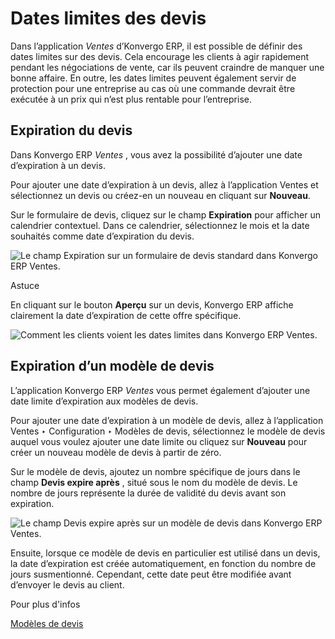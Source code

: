 # Dates limites des devis

Dans l’application _Ventes_ d’Konvergo ERP, il est possible de définir des dates
limites sur des devis. Cela encourage les clients à agir rapidement pendant
les négociations de vente, car ils peuvent craindre de manquer une bonne
affaire. En outre, les dates limites peuvent également servir de protection
pour une entreprise au cas où une commande devrait être exécutée à un prix qui
n’est plus rentable pour l’entreprise.

## Expiration du devis

Dans Konvergo ERP _Ventes_ , vous avez la possibilité d’ajouter une date d’expiration
à un devis.

Pour ajouter une date d’expiration à un devis, allez à l’application Ventes et
sélectionnez un devis ou créez-en un nouveau en cliquant sur **Nouveau**.

Sur le formulaire de devis, cliquez sur le champ **Expiration** pour afficher
un calendrier contextuel. Dans ce calendrier, sélectionnez le mois et la date
souhaités comme date d’expiration du devis.

![Le champ Expiration sur un formulaire de devis standard dans Konvergo ERP
Ventes.](../../../../_images/quotation-deadlines-expiration-field.png)
<div class="alert alert-info">
<p class="alert-title">
Astuce</p><p>En cliquant sur le bouton <b>Aperçu</b> sur un devis, Konvergo ERP affiche clairement la date d’expiration de cette offre spécifique.</p>
<img alt="Comment les clients voient les dates limites dans Konvergo ERP Ventes." class="align-center" src="../../../../_images/quotation-deadlines-preview.png"/>
</div>

## Expiration d’un modèle de devis

L’application Konvergo ERP _Ventes_ vous permet également d’ajouter une date limite
d’expiration aux modèles de devis.

Pour ajouter une date d’expiration à un modèle de devis, allez à l’application
Ventes ‣ Configuration ‣ Modèles de devis, sélectionnez le modèle de devis
auquel vous voulez ajouter une date limite ou cliquez sur **Nouveau** pour
créer un nouveau modèle de devis à partir de zéro.

Sur le modèle de devis, ajoutez un nombre spécifique de jours dans le champ
**Devis expire après** , situé sous le nom du modèle de devis. Le nombre de
jours représente la durée de validité du devis avant son expiration.

![Le champ Devis expire après sur un modèle de devis dans Konvergo ERP
Ventes.](../../../../_images/quotation-deadlines-expires-after.png)

Ensuite, lorsque ce modèle de devis en particulier est utilisé dans un devis,
la date d’expiration est créée automatiquement, en fonction du nombre de jours
susmentionné. Cependant, cette date peut être modifiée avant d’envoyer le
devis au client.

<div class="alert alert-secondary">
<p class="alert-title">
Pour plus d'infos</p><p><a href="quote_template">Modèles de devis</a></p>
</div>

